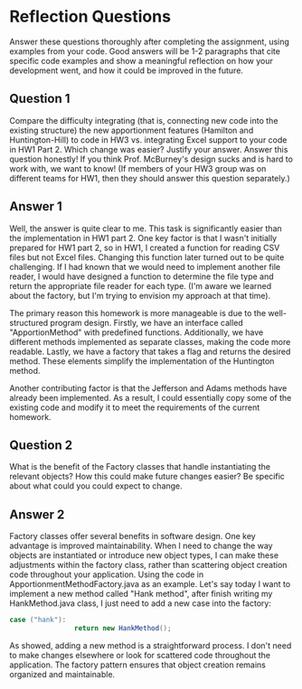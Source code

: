 # Reflection Questions

Answer these questions thoroughly after completing the assignment, using examples from your code. Good answers will be 1-2 paragraphs that cite specific code examples and show a meaningful reflection on how your development went, and how it could be improved in the future.

## Question 1

Compare the difficulty integrating (that is, connecting new code into the existing structure) the new apportionment features (Hamilton and Huntington-Hill) to code in HW3 vs. integrating Excel support to your code in HW1 Part 2. Which change was easier? Justify your answer. Answer this question honestly! If you think Prof. McBurney's design sucks and is hard to work with, we want to know! (If members of your HW3 group was on different teams for HW1, then they should answer this question separately.)

## Answer 1
Well, the answer is quite clear to me. This task is significantly easier than the implementation in HW1 part 2. One key factor is that I wasn't initially prepared for HW1 part 2, so in HW1, I created a function for reading CSV files but not Excel files. Changing this function later turned out to be quite challenging. If I had known that we would need to implement another file reader, I would have designed a function to determine the file type and return the appropriate file reader for each type. (I'm aware we learned about the factory, but I'm trying to envision my approach at that time).

The primary reason this homework is more manageable is due to the well-structured program design. Firstly, we have an interface called "ApportionMethod" with predefined functions. Additionally, we have different methods implemented as separate classes, making the code more readable. Lastly, we have a factory that takes a flag and returns the desired method. These elements simplify the implementation of the Huntington method.

Another contributing factor is that the Jefferson and Adams methods have already been implemented. As a result, I could essentially copy some of the existing code and modify it to meet the requirements of the current homework.
## Question 2

What is the benefit of the Factory classes that handle instantiating the relevant objects? How this could make future changes easier? Be specific about what could you could expect to change.

## Answer 2
Factory classes offer several benefits in software design. One key advantage is improved maintainability. When I need to change the way objects are instantiated or introduce new object types, I can make these adjustments within the factory class, rather than scattering object creation code throughout your application. Using the code in ApportionmentMethodFactory.java as an example. Let's say today I want to implement a new method called "Hank method", after finish writing my HankMethod.java class, I just need to add a new case into the factory:
```java
case ("hank"):
                return new HankMethod();
```
As showed, adding a new method is a straightforward process. I don't need to make changes elsewhere or look for scattered code throughout the application. The factory pattern ensures that object creation remains organized and maintainable.
